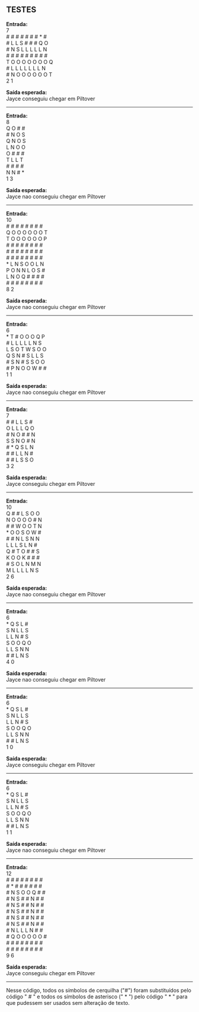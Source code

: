 ## TESTES

<b>Entrada:</b><br>
7 <br>
&#35; &#35; &#35; &#35; &#35; &#35; &#35; &#42; &#35; <br>
&#35; L L S &#35; &#35; &#35; Q O <br>
&#35; N S L L L L L N <br>
&#35; &#35; &#35; &#35; &#35; &#35; &#35; &#35; &#35; <br>
T O O O O O O O Q <br>
&#35; L L L L L L L N <br>
&#35; N O O O O O O T <br>
2 1

<b>Saída esperada:</b><br>
Jayce conseguiu chegar em Piltover
______________________________________________

<b>Entrada:</b><br>
8 <br>
Q O &#35; &#35; <br>
&#35; N O S <br>
Q N O S <br>
L N O O <br>
O &#35; &#35; &#35; <br>
T L L T <br>
&#35; &#35; &#35; &#35; <br>
N N &#35; &#42; <br>
1 3 

<b>Saída esperada:</b><br>
Jayce nao conseguiu chegar em Piltover
______________________________________________

<b>Entrada:</b><br>
10 <br>
&#35; &#35; &#35; &#35; &#35; &#35; &#35; &#35; <br>
Q O O O O O O T <br>
T O O O O O O P <br>
&#35; &#35; &#35; &#35; &#35; &#35; &#35; &#35; <br>
&#35; &#35; &#35; &#35; &#35; &#35; &#35; &#35; <br>
&#35; &#35; &#35; &#35; &#35; &#35; &#35; &#35; <br>
&#42; L N S O O L N <br>
P O N N L O S &#35; <br>
L N O Q &#35; &#35; &#35; &#35; <br>
&#35; &#35; &#35; &#35; &#35; &#35; &#35; &#35; <br>
8 2

<b>Saída esperada:</b><br>
Jayce nao conseguiu chegar em Piltover

______________________________________________

<b>Entrada:</b><br>
6 <br>
&#42; T &#35; O O O Q P <br>
&#35; L L L L L N S <br>
L S O T W S O O <br>
Q S N &#35; S L L S <br>
&#35; S N &#35; S S O O <br>
&#35; P N O O W &#35; &#35; <br>
1 1

<b>Saída esperada:</b><br>
Jayce nao conseguiu chegar em Piltover
______________________________________________

<b>Entrada:</b><br>
7 <br>
&#35; &#35; L L S &#35; <br>
O L L L Q O <br>
&#35; N O &#35; &#35; N <br>
S S N O # N <br>
&#35; &#42; Q S L N <br>
&#35; &#35; L L N &#35; <br>
&#35; &#35; L S S O <br>
3 2

<b>Saída esperada:</b><br>
Jayce conseguiu chegar em Piltover
______________________________________________

<b>Entrada:</b><br>
10 <br>
Q &#35; &#35; L S O O <br>
N O O O O &#35; N <br>
&#35; &#35; W O O T N <br>
&#42; O O S O W &#35; <br>
&#35; &#35; N L S N N <br>
L L L S L N &#35; <br>
Q &#35; T O &#35; &#35; S <br>
K O O K &#35; &#35; &#35; <br>
&#35; S O L N M N <br>
M L L L L N S <br>
2 6

<b>Saída esperada:</b><br>
Jayce nao conseguiu chegar em Piltover
______________________________________________

<b>Entrada:</b><br>
6 <br>
&#42; Q S L &#35; <br>
S N L L S <br>
L L N &#35; S <br>
S O O Q O <br>
L L S N N <br>
&#35; &#35; L N S <br>
4 0

<b>Saída esperada:</b><br>
Jayce nao conseguiu chegar em Piltover
______________________________________________

<b>Entrada:</b><br>
6 <br>
&#42; Q S L &#35; <br>
S N L L S <br>
L L N &#35; S <br>
S O O Q O <br>
L L S N N <br>
&#35; &#35; L N S <br>
1 0

<b>Saída esperada:</b><br>
Jayce conseguiu chegar em Piltover
______________________________________________

<b>Entrada:</b><br>
6 <br>
&#42; Q S L &#35; <br>
S N L L S <br>
L L N &#35; S <br>
S O O Q O <br>
L L S N N <br>
&#35; &#35; L N S <br>
1 1

<b>Saída esperada:</b><br>
Jayce nao conseguiu chegar em Piltover
______________________________________________

<b>Entrada:</b><br>
12 <br>
&#35; &#35; &#35; &#35; &#35; &#35; &#35; &#35; <br>
&#35; &#42; &#35; &#35; &#35; &#35; &#35; &#35; <br>
&#35; N S O O Q &#35; &#35; <br>
&#35; N S &#35; &#35; N &#35; &#35; <br>
&#35; N S &#35; &#35; N &#35; &#35; <br>
&#35; N S &#35; &#35; N &#35; &#35; <br>
&#35; N S &#35; &#35; N &#35; &#35; <br>
&#35; N S &#35; &#35; N &#35; &#35; <br>
&#35; N L L L N &#35; &#35; <br>
&#35; Q O O O O O &#35; <br>
&#35; &#35; &#35; &#35; &#35; &#35; &#35; &#35; <br>
&#35; &#35; &#35; &#35; &#35; &#35; &#35; &#35; <br>
9 6

<b>Saída esperada:</b><br>
Jayce conseguiu chegar em Piltover
______________________________________________

Nesse código, todos os símbolos de cerquilha ("#") foram substituídos pelo código " &#35; " e todos os símbolos de asterisco (" * ") pelo código " &#42; " para que pudessem ser usados sem alteração de texto.
